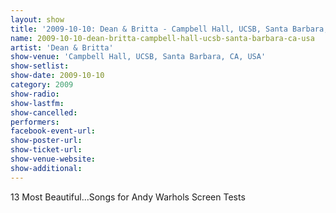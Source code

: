 ```yaml
---
layout: show
title: '2009-10-10: Dean & Britta - Campbell Hall, UCSB, Santa Barbara, CA, USA'
name: 2009-10-10-dean-britta-campbell-hall-ucsb-santa-barbara-ca-usa
artist: 'Dean & Britta'
show-venue: 'Campbell Hall, UCSB, Santa Barbara, CA, USA'
show-setlist: 
show-date: 2009-10-10
category: 2009
show-radio: 
show-lastfm: 
show-cancelled: 
performers: 
facebook-event-url: 
show-poster-url: 
show-ticket-url: 
show-venue-website: 
show-additional: 
---
```


13 Most Beautiful...Songs for Andy Warhols Screen Tests